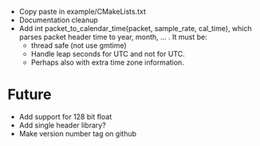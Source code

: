 * Copy paste in example/CMakeLists.txt
* Documentation cleanup
* Add int packet_to_calendar_time(packet, sample_rate, cal_time), which parses packet header time to year, month, ... . It must be:
  * thread safe (not use gmtime)
  * Handle leap seconds for UTC and not for UTC.
  * Perhaps also with extra time zone information.

# Future
* Add support for 128 bit float
* Add single header library?
* Make version number tag on github
